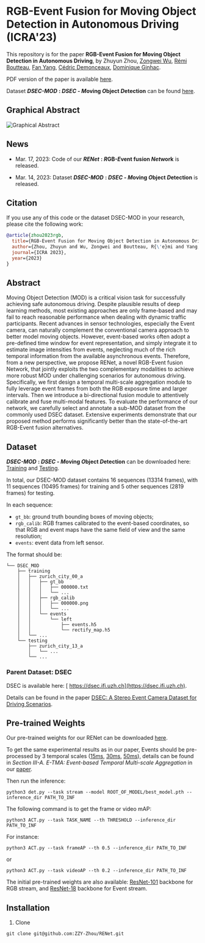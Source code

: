 # RGB-Event Fusion for Moving Object Detection in Autonomous Driving (ICRA'23)

This repository is for the paper **RGB-Event Fusion for Moving Object Detection in Autonomous Driving**, by
Zhuyun Zhou,
[Zongwei Wu](https://scholar.google.com/citations?user=3QSALjX498QC&hl=en&oi=ao),
[Rémi Boutteau](https://scholar.google.com/citations?user=U-SrcPkAAAAJ&hl=en&oi=ao),
[Fan Yang](https://scholar.google.com/citations?user=GNQHje8AAAAJ&hl=en&oi=ao),
[Cédric Demonceaux](https://scholar.google.com/citations?user=CCvaUR4AAAAJ&hl=en&oi=ao),
[Dominique Ginhac](https://scholar.google.com/citations?user=fkdCT5kAAAAJ&hl=en&oi=ao).

PDF version of the paper is available [here](https://arxiv.org/abs/2209.08323).

Dataset ***DSEC-MOD*** **: ***DSEC*** - ***M***oving ***O***bject ***D***etection** can be found [here](#dataset).



## Graphical Abstract

![Graphical Abstract](https://user-images.githubusercontent.com/114169266/231510781-d7a185fb-a121-42e7-a0a7-2b12c8d15cf7.png)



## News

* Mar. 17, 2023: Code of our ***RENet*** **: ***R***GB-***E***vent fusion ***Net***work** is released.

* Mar. 14, 2023: Dataset ***DSEC-MOD*** **: ***DSEC*** - ***M***oving ***O***bject ***D***etection** is released.



## Citation

If you use any of this code or the dataset DSEC-MOD in your research, please cite the following work:



```BibTeX
@article{zhou2023rgb,
  title={RGB-Event Fusion for Moving Object Detection in Autonomous Driving},
  author={Zhou, Zhuyun and Wu, Zongwei and Boutteau, R{\'e}mi and Yang, Fan and Demonceaux, C{\'e}dric and Ginhac, Dominique},
  journal={ICRA 2023},
  year={2023}
}
```



## Abstract

Moving Object Detection (MOD) is a critical vision task for successfully achieving safe autonomous driving. Despite plausible results of deep learning methods, most existing approaches are only frame-based and may fail to reach reasonable performance when dealing with dynamic traffic participants. Recent advances in sensor technologies, especially the Event camera, can naturally complement the conventional camera approach to better model moving objects. However, event-based works often adopt a pre-defined time window for event representation, and simply integrate it to estimate image intensities from events, neglecting much of the rich temporal information from the available asynchronous events. Therefore, from a new perspective, we propose RENet, a novel RGB-Event fusion Network, that jointly exploits the two complementary modalities to achieve more robust MOD under challenging scenarios for autonomous driving. Specifically, we first design a temporal multi-scale aggregation module to fully leverage event frames from both the RGB exposure time and larger intervals. Then we introduce a bi-directional fusion module to attentively calibrate and fuse multi-modal features. To evaluate the performance of our network, we carefully select and annotate a sub-MOD dataset from the commonly used DSEC dataset. Extensive experiments demonstrate that our proposed method performs significantly better than the state-of-the-art RGB-Event fusion alternatives.



## Dataset

***DSEC-MOD*** **: ***DSEC*** - ***M***oving ***O***bject ***D***etection** can be downloaded here: [Training](https://drive.google.com/file/d/1Yi1sdp3OIHSg3EplwJsEFHNF5-_dmBO5/view?usp=sharing) and [Testing](https://drive.google.com/file/d/1A7YcmY4s0X2Db2gi_Xt1rhNt-8mRXJ2f/view?usp=sharing).

In total, our DSEC-MOD dataset contains 16 sequences (13314 frames), with 11 sequences (10495 frames) for training and 5 other sequences (2819 frames) for testing.

In each sequence:
* `gt_bb`: ground truth bounding boxes of moving objects;
* `rgb_calib`: RGB frames calibrated to the event-based coordinates, so that RGB and event maps have the same field of view and the same resolution;
* `events`: event data from left sensor.

The format should be:
```
└── DSEC_MOD
    ├── training
    │   ├── zurich_city_00_a
    │   │   ├── gt_bb
    │   │   │   ├── 000000.txt
    │   │   │   └── ...
    │   │   ├── rgb_calib
    │   │   │   ├── 000000.png
    │   │   │   └── ...
    │   │   └── events  
    │   │       └── left
    │   │           ├── events.h5
    │   │           └── rectify_map.h5
    │   └── ...
    └── testing
        ├── zurich_city_13_a
        │   └── ...
        └── ... 
```



### Parent Dataset: DSEC

DSEC is available here: [ https://dsec.ifi.uzh.ch](https://dsec.ifi.uzh.ch).

Details can be found in the paper [ DSEC: A Stereo Event Camera Dataset for Driving Scenarios](https://rpg.ifi.uzh.ch/docs/RAL21_DSEC.pdf).



## Pre-trained Weights

Our pre-trained weights for our RENet can be downloaded [here](https://drive.google.com/file/d/175fW9v4BevwD-U--dJFzq0aYlXzp6sHm/view?usp=sharing).

To get the same experimental results as in our paper, Events should be pre-processed by 3 temporal scales ([15ms](https://drive.google.com/file/d/1yS2oTtAxbOC8Z_IJ67ttI-aYq5EzSYOO/view?usp=sharing), [30ms](https://drive.google.com/file/d/1nRHnQyxQOXo5RA2Gj1_PME7Vm61s-isc/view?usp=sharing), [50ms](https://drive.google.com/file/d/19CX9VyuC2HAqof9xW-UnUttZy7CIFrdH/view?usp=sharing)), details can be found in *Section III-A. E-TMA: Event-based Temporal Multi-scale Aggregation* in our [paper](https://arxiv.org/abs/2209.08323).

Then run the inference:

```
python3 det.py --task stream --model ROOT_OF_MODEL/best_model.pth --inference_dir PATH_TO_INF
```

The following command is to get the frame or video mAP:

```
python3 ACT.py --task TASK_NAME --th THRESHOLD --inference_dir PATH_TO_INF
```

For instance:
```
python3 ACT.py --task frameAP --th 0.5 --inference_dir PATH_TO_INF
```
or
```
python3 ACT.py --task videoAP --th 0.2 --inference_dir PATH_TO_INF
```



The initial pre-trained weights are also available: [ResNet-101](https://drive.google.com/file/d/1PsAJUV7DD6fNSh54Biy9l3bGNRxBn4oB/view?usp=sharing) backbone for RGB stream, and [ResNet-18](https://drive.google.com/file/d/1ccJ1k9G4Dqk0LOwogHJu0n7XUlPAr4N5/view?usp=sharing) backbone for Event stream.



## Installation

1. Clone

```
git clone git@github.com:ZZY-Zhou/RENet.git
```


